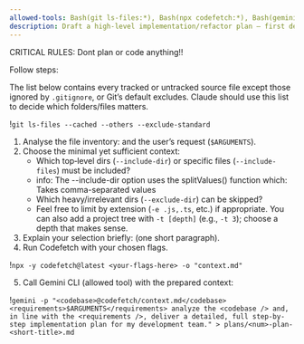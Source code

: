 ```yaml
---
allowed-tools: Bash(git ls-files:*), Bash(npx codefetch:*), Bash(gemini:*)
description: Draft a high‑level implementation/refactor plan – first derive the optimal Codefetch context from the Git file list, then query Gemini CLI and hand the result back to Claude. Do NOT begin writing or changing application code.
---
```


CRITICAL RULES: Dont plan or code anything!!

Follow steps:

The list below contains every tracked or untracked source file except those ignored by `.gitignore`, or Git’s default excludes. Claude should use this list to decide which folders/files matters.

!`git ls-files --cached --others --exclude-standard`

1. Analyse the file inventory: and the user’s request (`$ARGUMENTS`).  
2. Choose the minimal yet sufficient context:
   - Which top‑level dirs (`--include-dir`) or specific files (`--include-files`) must be included?  
   - info: The --include-dir option uses the splitValues() function which: Takes comma-separated values
   - Which heavy/irrelevant dirs (`--exclude-dir`) can be skipped?  
   - Feel free to limit by extension (`-e .js,.ts`, etc.) if appropriate.
   You can also add a project tree with `-t [depth]` (e.g., `-t 3`); choose a depth that makes sense.  
3. Explain your selection briefly: (one short paragraph).  
4. Run Codefetch with your chosen flags.

!`npx -y codefetch@latest <your-flags-here> -o "context.md"`

5. Call Gemini CLI (allowed tool) with the prepared context:

!`gemini -p "<codebase>@codefetch/context.md</codebase><requirements>$ARGUMENTS</requirements> analyze the <codebase /> and, in line with the <requirements />, deliver a detailed, full step-by-step implementation plan for my development team." > plans/<num>-plan-<short-title>.md`